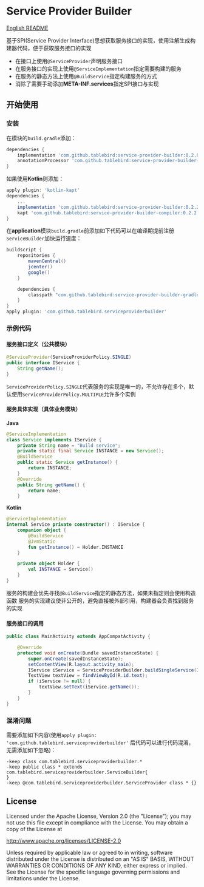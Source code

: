 # Service Provider Builder

[English README](README_en.md)

基于SPI(Service Provider Interface)思想获取服务接口的实现，使用注解生成构建器代码，便于获取服务接口的实现

+ 在接口上使用`@ServiceProvider`声明服务接口
+ 在服务接口的实现上使用`@ServiceImplementation`指定需要构建的服务
+ 在服务的静态方法上使用`@BuildService`指定构建服务的方式
+ 消除了需要手动添加**META-INF.services**指定SPI接口与实现

## 开始使用

### 安装

在模块的`build.gradle`添加：
```groovy
dependencies {
    implementation 'com.github.tablebird:service-provider-builder:0.2.0'
    annotationProcessor 'com.github.tablebird:service-provider-builder-compiler:0.2.2'
}
```
如果使用**Kotlin**则添加：
```groovy
apply plugin: 'kotlin-kapt'
dependencies {
	...
	implementation 'com.github.tablebird:service-provider-builder:0.2.2'
	kapt 'com.github.tablebird:service-provider-builder-compiler:0.2.2'
}
```
在**application**模块`build.gradle`前添加如下代码可以在编译期提前注册`ServiceBuilder`加快运行速度：
```groovy
buildscript {
    repositories {
        mavenCentral()
        jcenter()
        google()
    }

    dependencies {
        classpath "com.github.tablebird:service-provider-builder-gradle-plugin:0.2.2"
    }
}
apply plugin: 'com.github.tablebird.serviceproviderbuilder'
```

### 示例代码

#### 服务接口定义（公共模块）
```java
@ServiceProvider(ServiceProviderPolicy.SINGLE)
public interface IService {
    String getName();
}
```
`ServiceProviderPolicy.SINGLE`代表服务的实现是唯一的，不允许存在多个，默认使用`ServiceProviderPolicy.MULTIPLE`允许多个实例

#### 服务具体实现（具体业务模块）
**Java**
```java
@ServiceImplementation
class Service implements IService {
    private String name = "Build service";
    private static final Service INSTANCE = new Service();
    @BuildService
    public static Service getInstance() {
        return INSTANCE;
    }
    @Override
    public String getName() {
        return name;
    }
```
**Kotlin**
```kotlin
@ServiceImplementation
internal Service private constructor() : IService {
    companion object {
        @BuildService
        @JvmStatic
        fun getInstance() = Holder.INSTANCE
    }

    private object Holder {
        val INSTANCE = Service()
    }
}
```


服务的构建会优先寻找`@BuildService`指定的静态方法，如果未指定则会使用构造函数
服务的实现建议使非公开的，避免直接被外部引用，构建器会负责找到服务的实现


#### 服务接口的调用
```java
public class MainActivity extends AppCompatActivity {

    @Override
    protected void onCreate(Bundle savedInstanceState) {
        super.onCreate(savedInstanceState);
        setContentView(R.layout.activity_main);
        IService iService = ServiceProviderBuilder.buildSingleService(IService.class);
        TextView textView = findViewById(R.id.text);
        if (iService != null) {
            textView.setText(iService.getName());
        }
    }
}
```

### 混淆问题

需要添加如下内容(使用`apply plugin: 'com.github.tablebird.serviceproviderbuilder'` 后代码可以进行代码混淆，无需添加如下忽略)：
```proguard
-keep class com.tablebird.serviceproviderbuilder.*
-keep public class * extends com.tablebird.serviceproviderbuilder.ServiceBuilder{
}
-keep @com.tablebird.serviceproviderbuilder.ServiceProvider class * {}
```

## License

Licensed under the Apache License, Version 2.0 (the "License");
you may not use this file except in compliance with the License.
You may obtain a copy of the License at

   http://www.apache.org/licenses/LICENSE-2.0

Unless required by applicable law or agreed to in writing, software
distributed under the License is distributed on an "AS IS" BASIS,
WITHOUT WARRANTIES OR CONDITIONS OF ANY KIND, either express or implied.
See the License for the specific language governing permissions and
limitations under the License.
